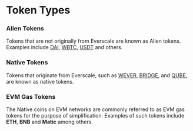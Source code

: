 # Token Types

### Alien Tokens

Tokens that are not originally from Everscale are known as Alien tokens. Examples include [DAI](../addresses.md#dai), [WBTC](../addresses.md#wbtc), [USDT](../addresses.md#usdt) and others.

### Native Tokens

Tokens that originate from Everscale, such as [WEVER](../addresses.md#wever), [BRIDGE](../addresses.md#bridge), and [QUBE](../addresses.md#qube), are known as native tokens. 

### EVM Gas Tokens

The Native coins on EVM networks are commonly referred to as EVM gas tokens for the purpose of simplification. Examples of such tokens include **ETH**, **BNB** and **Matic** among others.




